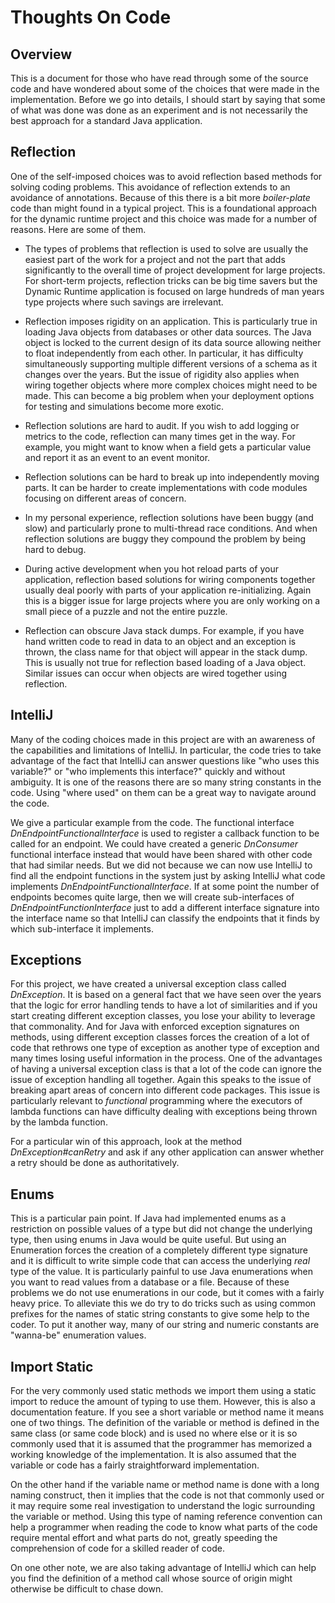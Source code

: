# Thoughts On Code

## Overview

This is a document for those who have read through some of the source code and have wondered about some of the
choices that were made in the implementation. Before we go into details, I should start by saying that some of what 
was done was done as an experiment and is not necessarily the best approach for a standard Java application.

## Reflection

One of the self-imposed choices was to avoid reflection based methods for solving coding problems. This avoidance of
reflection extends to an avoidance of annotations. Because of this there is a bit more *boiler-plate* code
than might found in a typical project. This is a foundational approach for the dynamic runtime project and
this choice was made for a number of reasons. Here are some of them.

* The types of problems that reflection is used to solve are usually the easiest part of the work for a project
and not the part that adds significantly to the overall time of project development for large projects. For
short-term projects, reflection tricks can be big time savers but the Dynamic Runtime application is focused
on large hundreds of man years type projects where such savings are irrelevant.

* Reflection imposes rigidity on an application. This is particularly true in loading Java objects from databases
or other data sources. The Java object is locked to the current design of its data source allowing neither to
float independently from each other. In particular, it has difficulty simultaneously supporting multiple
different versions of a schema as it changes over the years. But the issue of rigidity also applies when wiring together
objects where more complex choices might need to be made. This can become a big problem when your deployment 
options for testing and simulations become more exotic.

* Reflection solutions are hard to audit. If you wish to add logging or metrics to the code, reflection can
many times get in the way. For example, you might want to know when a field gets a particular value and report
it as an event to an event monitor.

* Reflection solutions can be hard to break up into independently moving parts. It can be harder to create 
implementations with code modules focusing on different areas of concern.

* In my personal experience, reflection solutions have been buggy (and slow) and particularly prone to multi-thread
race conditions. And when reflection solutions are buggy they compound the problem by being hard to debug.

* During active development when you hot reload parts of your application, reflection based solutions for 
wiring components together usually deal poorly with parts of your application re-initializing. Again
this is a bigger issue for large projects where you are only working on a small piece of a puzzle and
not the entire puzzle.

* Reflection can obscure Java stack dumps. For example, if you have hand written code to read in data to an object
and an exception is thrown, the class name for that object will appear in the stack dump. This is usually
not true for reflection based loading of a Java object. Similar issues can occur when objects are wired
together using reflection.

## IntelliJ

Many of the coding choices made in this project are with an awareness of the capabilities and limitations of 
IntelliJ. In particular, the code tries to take advantage of the fact that IntelliJ can answer questions like 
"who uses this variable?" or "who implements this interface?" quickly and without ambiguity. It is one 
of the reasons there are so many string constants in the code. Using "where used" on them can be a great
way to navigate around the code.

We give a particular example from the code. The functional interface *DnEndpointFunctionalInterface* is used
to register a callback function to be called for an endpoint.  We could have created a generic *DnConsumer* 
functional interface instead that would have been shared with other code that had similar needs. But we did not
because we can now use IntelliJ to find all the endpoint functions in the system just by asking IntelliJ
what code implements *DnEndpointFunctionalInterface*. If at some point the number of endpoints becomes
quite large, then we will create sub-interfaces of *DnEndpointFunctionInterface* just to add a different
interface signature into the interface name so that IntelliJ can classify the endpoints that it finds by
which sub-interface it implements.

## Exceptions

For this project, we have created a universal exception class called *DnException*. It is based on a general
fact that we have seen over the years that the logic for error handling tends to have a lot of similarities
and if you start creating different exception classes, you lose your ability to leverage that commonality. And for
Java with enforced exception signatures on methods, using different exception classes forces the creation of
a lot of code that rethrows one type of exception as another type of exception and many times losing useful
information in the process. One of the advantages of having a universal exception class is that a lot
of the code can ignore the issue of exception handling all together. Again this speaks to the issue of breaking
apart areas of concern into different code packages. This issue is particularly relevant to *functional* 
programming where the executors of lambda functions can have difficulty dealing with exceptions
being thrown by the lambda function.

For a particular win of this approach, look at the method *DnException#canRetry* and
ask if any other application can answer whether a retry should be done as authoritatively.

## Enums

This is a particular pain point. If Java had implemented enums as a restriction on possible values of a type but
did not change the underlying type, then using enums in Java would be quite useful. But using an Enumeration
forces the creation of a completely different type signature and it is difficult to write simple code that can
access the underlying *real* type of the value. It is particularly painful to use Java enumerations when 
you want to read values from a database or a file. Because of these problems we do not use enumerations in
our code, but it comes with a fairly heavy price. To alleviate this we do try to do tricks such as using common
prefixes for the names of static string constants to give some help to the coder. To put it another way,
many of our string and numeric constants are "wanna-be" enumeration values.

## Import Static

For the very commonly used static methods we import them using a static import to reduce the amount of typing
to use them. However, this is also a documentation feature. If you see a short variable or method name it means
one of two things. The definition of the variable or method is defined in the same class (or same code block) and
is used no where else or it is so commonly used that it is assumed that the programmer has memorized a working
knowledge of the implementation. It is also assumed that the variable or code has a fairly straightforward
implementation. 

On the other hand if the variable name or method name is done with a long naming construct, then it implies 
that the code is not that commonly used or it may require some real investigation to understand the logic
surrounding the variable or method. Using this type of naming reference convention can help a programmer when 
reading the code to know what parts of the code require mental effort and what parts do not, greatly 
speeding the comprehension of code for a skilled reader of code.

On one other note, we are also taking advantage of IntelliJ which can help you find the definition of
a method call whose source of origin might otherwise be difficult to chase down.




